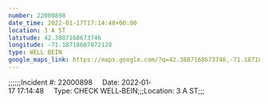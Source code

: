 ```yaml
---
number: 22000898
date_time: 2022-01-17T17:14:48+00:00
location: 3 A ST
latitude: 42.3887168673746
longitude: -71.18718607872128
type: WELL BEIN
google_maps_link: https://maps.google.com/?q=42.3887168673746,-71.18718607872128
---
```


;;;;;;Incident #: 22000898     Date: 2022‐01‐17 17:14:48     Type: CHECK WELL‐BEIN;;;Location: 3 A ST;;;
